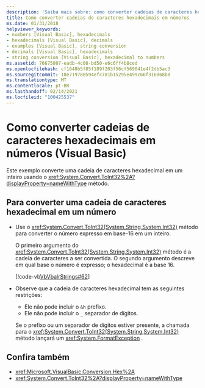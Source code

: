 ```yaml
---
description: 'Saiba mais sobre: como converter cadeias de caracteres hexadecimais em números (Visual Basic)'
title: Como converter cadeias de caracteres hexadecimais em números
ms.date: 01/31/2018
helpviewer_keywords:
- numbers [Visual Basic], hexadecimals
- hexadecimals [Visual Basic], decimals
- examples [Visual Basic], string conversion
- decimals [Visual Basic], hexadecimals
- string conversion [Visual Basic], hexadecimal to numbers
ms.assetid: 76675807-eadb-4c08-bd50-e6c6ff4b8ced
ms.openlocfilehash: cf1648b5f85f189f203f56cf569041e4f2db5ac3
ms.sourcegitcommit: 10e719780594efc781b15295e499c66f316068b8
ms.translationtype: MT
ms.contentlocale: pt-BR
ms.lasthandoff: 02/14/2021
ms.locfileid: "100425537"
---
```

# <a name="how-to-convert-hexadecimal-strings-to-numbers-visual-basic"></a>Como converter cadeias de caracteres hexadecimais em números (Visual Basic)

Este exemplo converte uma cadeia de caracteres hexadecimal em um inteiro usando o <xref:System.Convert.ToInt32%2A?displayProperty=nameWithType> método.

## <a name="to-convert-a-hexadecimal-string-to-a-number"></a>Para converter uma cadeia de caracteres hexadecimal em um número

- Use o <xref:System.Convert.ToInt32(System.String,System.Int32)> método para converter o número expresso em base-16 em um inteiro.

  O primeiro argumento do <xref:System.Convert.ToInt32(System.String,System.Int32)> método é a cadeia de caracteres a ser convertida. O segundo argumento descreve em qual base o número é expresso; o hexadecimal é a base 16.

  [!code-vb[VbVbalrStrings#62](~/samples/snippets/visualbasic/VS_Snippets_VBCSharp/VbVbalrStrings/VB/Class2.vb#62)]

- Observe que a cadeia de caracteres hexadecimal tem as seguintes restrições:

  - Ele não pode incluir o `&h` prefixo.
  - Ele não pode incluir o `_` separador de dígitos.

  Se o prefixo ou um separador de dígitos estiver presente, a chamada para o <xref:System.Convert.ToInt32(System.String,System.Int32)> método lançará um <xref:System.FormatException> .

## <a name="see-also"></a>Confira também

- <xref:Microsoft.VisualBasic.Conversion.Hex%2A>
- <xref:System.Convert.ToInt32%2A?displayProperty=nameWithType>
